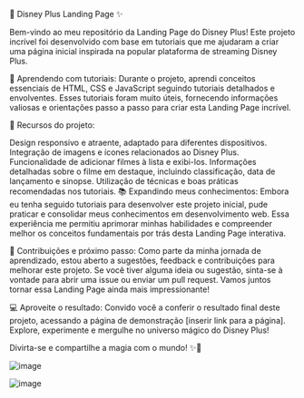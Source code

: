 🚀 Disney Plus Landing Page ✨

Bem-vindo ao meu repositório da Landing Page do Disney Plus! Este projeto incrível foi desenvolvido com base em tutoriais que me ajudaram a criar uma página inicial inspirada na popular plataforma de streaming Disney Plus.

🎯 Aprendendo com tutoriais: Durante o projeto, aprendi conceitos essenciais de HTML, CSS e JavaScript seguindo tutoriais detalhados e envolventes. Esses tutoriais foram muito úteis, fornecendo informações valiosas e orientações passo a passo para criar esta Landing Page incrível.

🌟 Recursos do projeto:

Design responsivo e atraente, adaptado para diferentes dispositivos.
Integração de imagens e ícones relacionados ao Disney Plus.
Funcionalidade de adicionar filmes à lista e exibi-los.
Informações detalhadas sobre o filme em destaque, incluindo classificação, data de lançamento e sinopse.
Utilização de técnicas e boas práticas recomendadas nos tutoriais.
📚 Expandindo meus conhecimentos: Embora eu tenha seguido tutoriais para desenvolver este projeto inicial, pude praticar e consolidar meus conhecimentos em desenvolvimento web. Essa experiência me permitiu aprimorar minhas habilidades e compreender melhor os conceitos fundamentais por trás desta Landing Page interativa.

🤝 Contribuições e próximo passo: Como parte da minha jornada de aprendizado, estou aberto a sugestões, feedback e contribuições para melhorar este projeto. Se você tiver alguma ideia ou sugestão, sinta-se à vontade para abrir uma issue ou enviar um pull request. Vamos juntos tornar essa Landing Page ainda mais impressionante!

💻 Aproveite o resultado: Convido você a conferir o resultado final deste projeto, acessando a página de demonstração [inserir link para a página]. Explore, experimente e mergulhe no universo mágico do Disney Plus!

Divirta-se e compartilhe a magia com o mundo! ✨🎉

![image](https://github.com/PatrickGabrielSilva/Landing-Page-DisneyPlus/assets/110678439/79c8c0f7-6860-4bc1-a559-4e65e914fc58)


![image](https://github.com/PatrickGabrielSilva/Landing-Page-DisneyPlus/assets/110678439/92f4dc97-51a3-4eb2-8656-a4b60ef9e311)

